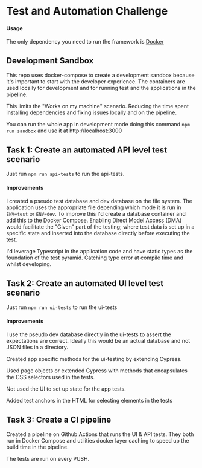 # Test and Automation Challenge #
 
#### Usage
The only dependency you need to run the framework is [Docker](https://docs.docker.com/engine/install/)
 
## Development Sandbox
 
This repo uses docker-compose to create a development sandbox because it's important to start with the developer experience.
The containers are used locally for development and for running test and the applications in the pipeline. 

This limits the "Works on my machine" scenario. Reducing the time spent installing dependencies and fixing issues locally and on the pipeline.


You can run the whole app in development mode doing this command `npm run sandbox` and use it at http://localhost:3000
 
 
## Task 1: Create an automated API level test scenario ##
 
Just run `npm run api-tests` to run the api-tests.
#### Improvements
 
I created a pseudo test database and dev database on the file system. The application uses the appropriate file depending which mode it is run in `ENV=test` or `ENV=dev`. To improve this I'd create a database container and add this to the Docker Compose. Enabling Direct Model Access (DMA) would facilitate the "Given" part of the testing; where test data is set up in a specific state and inserted into the database directly before executing the test.
 
I'd leverage Typescript in the application code and have static types as the foundation of the test pyramid. Catching type error at compile time and whilst developing.
 
 
## Task 2: Create an automated UI level test scenario ##
 
Just run `npm run ui-tests` to run the ui-tests
 
#### Improvements
 
I use the pseudo dev database directly in the ui-tests to assert the expectations are correct.
Ideally this would be an actual database and not JSON files in a directory.
 
Created app specific methods for the ui-testing by extending Cypress.
 
Used page objects or extended Cypress with methods that encapsulates the CSS selectors used in the tests.
 
Not used the UI to set up state for the app tests.
 
Added test anchors in the HTML for selecting elements in the tests
 
## Task 3: Create a CI pipeline
 
Created a pipeline on Github Actions that runs the UI & API tests.
They both run in Docker Compose and utilities docker layer caching to speed up the build time in the pipeline.

The tests are run on every PUSH.
